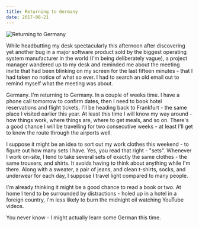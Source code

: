 ```yaml
---
title: Returning to Germany
date: 2017-08-21
---
```


![Returning to Germany](https://source.unsplash.com/LuQ2ex5HY3c/1600x900)

While headbutting my desk spectacularly this afternoon after discovering yet another bug in a major software product sold by the biggest operating system manufacturer in the world (I'm being deliberately vague), a project manager wandered up to my desk and reminded me about the meeting invite that had been blinking on my screen for the last fifteen minutes - that I had taken no notice of what so ever. I had to search an old email out to remind myself what the meeting was about.

Germany. I'm returning to Germany. In a couple of weeks time. I have a phone call tomorrow to confirm dates, then I need to book hotel reservations and flight tickets. I'll be heading back to Frankfurt - the same place I visited earlier this year. At least this time I will know my way around - how things work, where things are, where to get meals, and so on. There's a good chance I will be travelling for two consecutive weeks - at least I'll get to know the route through the airports well.

I suppose it might be an idea to sort out my work clothes this weekend - to figure out how many sets I have. Yes, you read that right - "sets". Whenever I work on-site, I tend to take several sets of exactly the same clothes - the same trousers, and shirts. It avoids having to think about anything while I'm there. Along with a sweater, a pair of jeans, and clean t-shirts, socks, and underwear for each day, I suppose I travel light compared to many people.

I'm already thinking it might be a good chance to read a book or two. At home I tend to be surrounded by distractions - holed up in a hotel in a foreign country, I'm less likely to burn the midnight oil watching YouTube videos.

You never know - I might actually learn some German this time.